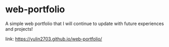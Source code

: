 # web-portfolio

A simple web portfolio that I will continue to update with future experiences and projects!

link: https://yulin2703.github.io/web-portfolio/
